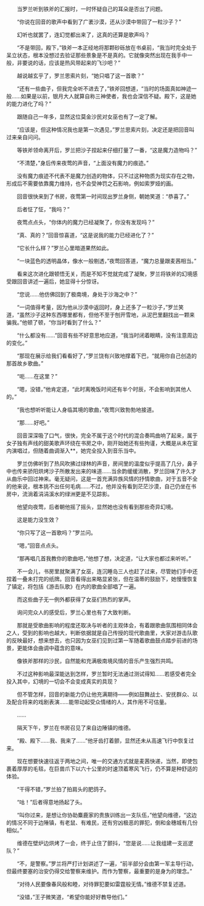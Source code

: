 　　当罗兰听到铁斧的汇报时，一时怀疑自己的耳朵是否出了问题。

　　“你说在回音的歌声中看到了广袤沙漠，还从沙漠中带回了一粒沙子？”

　　幻听也就罢了，连幻觉都出来了，这真的还算是歌声吗？

　　“不是带回，殿下，”铁斧一本正经地将那颗砂砾放在书桌前，“我当时完全处于呆立状态，根本没想过去验证那些景象是不是真的。它就像突然出现在我手中一般，非要说的话，应该是热风带起来的飞沙吧？”

　　越说越玄乎了，罗兰思索片刻，“她只唱了这一首歌？”

　　“还有一些曲子，但我完全听不进去了，”铁斧回想道，“当时的场面真如神迹一般……如果是以前，银月大人就算自称三神使者，我也会深信不疑。殿下，这是她的能力进化了吗？”

　　跟随自己一年多，显然这位莫金沙民对女巫也有了一定了解。

　　“应该是，但这种情况我也是第一次遇见，”罗兰思索片刻，决定还是把回音叫过来亲自问问。

　　等铁斧领命离开后，罗兰把沙子捏起来仔细打量了一番，“这是魔力造物吗？”

　　“不清楚，”身后传来夜莺的声音，“上面没有魔力的痕迹。”

　　没有魔力痕迹不代表不是魔力创造的物体，只不过这种物质为现实存在之物，形成后不需要依靠魔力维持，也不会受神罚之石影响，例如索罗娅的画。

　　回音很快来到了书房，夜莺第一时间现出罗兰身侧，朝她笑道：“恭喜了。”

　　后者怔了怔，“我吗？”

　　夜莺点点头，“你体内的魔力已经凝聚了，你没有发现吗？”

　　“真、真的？”回音惊喜道，“这是说我的能力已经进化了？”

　　“它长什么样？”罗兰心里暗道果然如此。

　　“一块蓝色的透明晶体，像水一般剔透，”夜莺回答道，“魔力总量跟麦茜相当。”

　　看来这次进化跟顿悟无关，而是不知不觉就完成了凝聚，罗兰将铁斧的幻境感受跟回音讲述一遍后，她显得十分惊讶。

　　“您说……他仿佛回到了极南境，身处于沙海之中？”

　　“一词值得考量，因为他从沙漠中返回时，身上还多了一粒沙子，”罗兰笑道，“虽然沙子这种东西哪里都有，但他不至于刨开雪地，从泥巴里翻找出一颗来骗我。”他顿了顿，“你当时看到了什么？”

　　“什么都没有……”回音有些不好意思地应道，“我当时闭着眼睛，没有注意周边的变化。”

　　“那现在展示给我们看看好了，”罗兰饶有兴致地撑着下巴，“就用你自己创造的那首故乡歌曲。”

　　“呃……在这里？”

　　“嗯，没错，”他肯定道，“此时离晚饭时间还有半个时辰，不会影响到其他人的。”

　　“我也想听听能让人身临其境的歌曲，”夜莺兴致勃勃地接道。

　　“那……好吧。”

　　回音深深吸了口气，很快，完全不属于这个时代的混合奏鸣曲响了起来，属于女子独有声线的甜美歌声环绕在书房之中，刚开始她还有些拘谨，大概是从未在室内演唱过，但随着曲调渐入**，她完全投入到音乐当中。

　　罗兰仿佛听到了热风吹拂过绿林的声音，房间里的温度似乎提高了几分，鼻子中也传来骄阳烘烤沙子所散发出来的味道……当余韵缓缓消散，罗兰回味了许久才从曲乐中回过神来。毫无疑问，这是一首充满异族风情的抒情歌曲，对于五音不全的他来说，根本挑不出任何毛病……不过，他并没有看到茫茫沙漠，自己仍坐在书房中，流淌着涓涓溪水的绿洲更是不见踪影。

　　他望向夜莺，后者朝他摇了摇头，显然她也没有看到那些奇异幻境。

　　这是能力没生效？

　　“你只写了这一首歌吗？”罗兰问。

　　“嗯，”回音点点头。

　　“那再唱几首我教你的歌曲吧，”他想了想，决定道，“让大家也都过来听听。”

　　不一会儿，书房里就聚满了女巫，连沉睡岛三人也赶了过来，尽管她们手中还捏着一叠未打完的纸牌。回音看得出来略显紧张，但在温蒂的鼓励下，她慢慢恢复了镇定，将包括《游击队歌》在内的歌曲全部唱了一遍。

　　而这些曲子无一例外都获得了女巫们热烈的掌声。

　　询问完众人的感受后，罗兰心里也有了大致判断。

　　那就是受歌曲影响的程度还取决与听者的主观体会，有着跟歌曲氛围相同体会之人，受到的影响也越大，判断依据就是自己传授的现代歌曲里，大家对游击队歌的反映最好，想来想去，也只因为女巫们见到过第一军随着歌曲鼓点踏步前进的场景，更能体会曲调中蕴含的意味。

　　像铁斧那样的沙民，自然能和充满极南境风情的音乐产生强烈共鸣。

　　不过这种影响最深能达到怎样，罗兰暂时无法通过测试得知……若感受者完全投入其中，幻境的一切会不会变成真实的具现？

　　但不管怎样，回音的新能力仍让他充满期待——例如鼓舞战士、安抚群众、以及配合将来的戏剧表演……能带动起受众情绪的人，其作用不可估量。

　　……

　　隔天下午，罗兰在书房召见了来自边陲镇的维德。

　　“殿、殿下……我、我来了……”他牙齿打着颤，显然还未从高速飞行中恢复过来。

　　现在想要快速往返于两地之间，唯一的交通方式就是麦茜快递，当然，即使包裹着厚厚的毛毯，在巨兽爪下以六十公里的时速顶着寒风飞行，仍不算是种舒适的体验。

　　“干得不错，”罗兰拍了拍肩头的肥鸽子。

　　“咕！”后者得意地扬起了头。

　　“叫你过来，是想让你协助麋鹿家的贵族训练出一支队伍，”他望向维德，“这边的情况不同于边陲镇，有老鼠、有难民，还有穷凶极恶的罪犯，倒和金穗城有几份相似。”

　　维德在壁炉边烘烤了一会，终于止住了颤抖，“您是说……让我组建一支巡逻队？”

　　“不，是警察。”罗兰将严打计划讲述了一遍，“前半部分会由第一军主导行动，但最终要塞的治安仍得交给警察来维护。而作为警察，最重要的是身为的理念。”

　　“对待人民要像春风般和睦，对待罪犯要如雷霆般无情。”维德不禁复述道。

　　“没错，”王子微笑道，“希望你能好好教导他们。”

